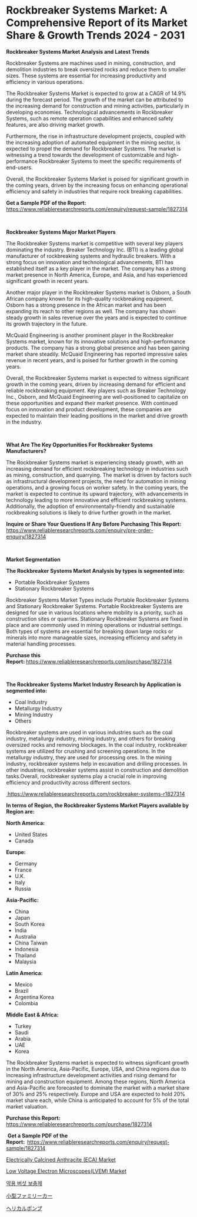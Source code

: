 <p><h1>Rockbreaker Systems Market: A Comprehensive Report of its Market Share & Growth Trends 2024 - 2031</h1></p><p><strong>Rockbreaker Systems Market Analysis and Latest Trends</strong></p>
<p><p>Rockbreaker Systems are machines used in mining, construction, and demolition industries to break oversized rocks and reduce them to smaller sizes. These systems are essential for increasing productivity and efficiency in various operations.</p><p>The Rockbreaker Systems Market is expected to grow at a CAGR of 14.9% during the forecast period. The growth of the market can be attributed to the increasing demand for construction and mining activities, particularly in developing economies. Technological advancements in Rockbreaker Systems, such as remote operation capabilities and enhanced safety features, are also driving market growth.</p><p>Furthermore, the rise in infrastructure development projects, coupled with the increasing adoption of automated equipment in the mining sector, is expected to propel the demand for Rockbreaker Systems. The market is witnessing a trend towards the development of customizable and high-performance Rockbreaker Systems to meet the specific requirements of end-users.</p><p>Overall, the Rockbreaker Systems Market is poised for significant growth in the coming years, driven by the increasing focus on enhancing operational efficiency and safety in industries that require rock breaking capabilities.</p></p>
<p><strong>Get a Sample PDF of the Report:&nbsp;</strong> <a href="https://www.reliableresearchreports.com/enquiry/request-sample/1827314">https://www.reliableresearchreports.com/enquiry/request-sample/1827314</a></p>
<p>&nbsp;</p>
<p><strong>Rockbreaker Systems Major Market Players</strong></p>
<p><p>The Rockbreaker Systems market is competitive with several key players dominating the industry. Breaker Technology Inc. (BTI) is a leading global manufacturer of rockbreaking systems and hydraulic breakers. With a strong focus on innovation and technological advancements, BTI has established itself as a key player in the market. The company has a strong market presence in North America, Europe, and Asia, and has experienced significant growth in recent years.</p><p>Another major player in the Rockbreaker Systems market is Osborn, a South African company known for its high-quality rockbreaking equipment. Osborn has a strong presence in the African market and has been expanding its reach to other regions as well. The company has shown steady growth in sales revenue over the years and is expected to continue its growth trajectory in the future.</p><p>McQuaid Engineering is another prominent player in the Rockbreaker Systems market, known for its innovative solutions and high-performance products. The company has a strong global presence and has been gaining market share steadily. McQuaid Engineering has reported impressive sales revenue in recent years, and is poised for further growth in the coming years.</p><p>Overall, the Rockbreaker Systems market is expected to witness significant growth in the coming years, driven by increasing demand for efficient and reliable rockbreaking equipment. Key players such as Breaker Technology Inc., Osborn, and McQuaid Engineering are well-positioned to capitalize on these opportunities and expand their market presence. With continued focus on innovation and product development, these companies are expected to maintain their leading positions in the market and drive growth in the industry.</p></p>
<p>&nbsp;</p>
<p><strong>What Are The Key Opportunities For Rockbreaker Systems Manufacturers?</strong></p>
<p><p>The Rockbreaker Systems market is experiencing steady growth, with an increasing demand for efficient rockbreaking technology in industries such as mining, construction, and quarrying. The market is driven by factors such as infrastructural development projects, the need for automation in mining operations, and a growing focus on worker safety. In the coming years, the market is expected to continue its upward trajectory, with advancements in technology leading to more innovative and efficient rockbreaking systems. Additionally, the adoption of environmentally-friendly and sustainable rockbreaking solutions is likely to drive further growth in the market.</p></p>
<p><strong>Inquire or Share Your Questions If Any Before Purchasing This Report:</strong> <a href="https://www.reliableresearchreports.com/enquiry/pre-order-enquiry/1827314">https://www.reliableresearchreports.com/enquiry/pre-order-enquiry/1827314</a></p>
<p>&nbsp;</p>
<p><strong>Market Segmentation</strong></p>
<p><strong>The Rockbreaker Systems Market Analysis by types is segmented into:</strong></p>
<p><ul><li>Portable Rockbreaker Systems</li><li>Stationary Rockbreaker Systems</li></ul></p>
<p><p>Rockbreaker Systems Market Types include Portable Rockbreaker Systems and Stationary Rockbreaker Systems. Portable Rockbreaker Systems are designed for use in various locations where mobility is a priority, such as construction sites or quarries. Stationary Rockbreaker Systems are fixed in place and are commonly used in mining operations or industrial settings. Both types of systems are essential for breaking down large rocks or minerals into more manageable sizes, increasing efficiency and safety in material handling processes.</p></p>
<p><strong>Purchase this Report:&nbsp;</strong><a href="https://www.reliableresearchreports.com/purchase/1827314">https://www.reliableresearchreports.com/purchase/1827314</a></p>
<p>&nbsp;</p>
<p><strong>The Rockbreaker Systems Market Industry Research by Application is segmented into:</strong></p>
<p><ul><li>Coal Industry</li><li>Metallurgy Industry</li><li>Mining Industry</li><li>Others</li></ul></p>
<p><p>Rockbreaker systems are used in various industries such as the coal industry, metallurgy industry, mining industry, and others for breaking oversized rocks and removing blockages. In the coal industry, rockbreaker systems are utilized for crushing and screening operations. In the metallurgy industry, they are used for processing ores. In the mining industry, rockbreaker systems help in excavation and drilling processes. In other industries, rockbreaker systems assist in construction and demolition tasks.Overall, rockbreaker systems play a crucial role in improving efficiency and productivity across different sectors.</p></p>
<p><a href="https://www.reliableresearchreports.com/rockbreaker-systems-r1827314">&nbsp;https://www.reliableresearchreports.com/rockbreaker-systems-r1827314</a></p>
<p><strong>In terms of Region, the Rockbreaker Systems Market Players available by Region are:</strong></p>
<p>
    <p> <strong> North America: </strong>
        <ul>
            <li>United States</li>
            <li>Canada</li>
        </ul>
        </p> 
    <p> <strong> Europe: </strong>
        <ul>
            <li>Germany</li>
            <li>France</li>
            <li>U.K.</li>
            <li>Italy</li>
            <li>Russia</li>
        </ul>
        </p> 
    <p> <strong> Asia-Pacific: </strong>
        <ul>
            <li>China</li>
            <li>Japan</li>
            <li>South Korea</li>
            <li>India</li>
            <li>Australia</li>
            <li>China Taiwan</li>
            <li>Indonesia</li>
            <li>Thailand</li>
            <li>Malaysia</li>
        </ul>
        </p> 
    <p> <strong> Latin America: </strong>
        <ul>
            <li>Mexico</li>
            <li>Brazil</li>
            <li>Argentina Korea</li>
            <li>Colombia</li>
        </ul>
        </p> 
    <p> <strong> Middle East & Africa: </strong>
        <ul>
            <li>Turkey</li>
            <li>Saudi</li>
            <li>Arabia</li>
            <li>UAE</li>
            <li>Korea</li>
        </ul>
    </p>
    </p>
<p><p>The Rockbreaker Systems market is expected to witness significant growth in the North America, Asia-Pacific, Europe, USA, and China regions due to increasing infrastructure development activities and rising demand for mining and construction equipment. Among these regions, North America and Asia-Pacific are forecasted to dominate the market with a market share of 30% and 25% respectively. Europe and USA are expected to hold 20% market share each, while China is anticipated to account for 5% of the total market valuation.</p></p>
<p><strong>Purchase this Report: </strong><a href="https://www.reliableresearchreports.com/purchase/1827314">https://www.reliableresearchreports.com/purchase/1827314</a></p>
<p>&nbsp;<strong>Get a Sample PDF of the Report:&nbsp;&nbsp;</strong><a href="https://www.reliableresearchreports.com/enquiry/request-sample/1827314">https://www.reliableresearchreports.com/enquiry/request-sample/1827314</a></p>
<p><strong></strong></p>
<p><p><a href="https://www.linkedin.com/pulse/global-electrically-calcined-anthracite-eca-market-size-zqtqe?trackingId=MhFmeiIOOQTTrcRzE2Zd%2Bw%3D%3D">Electrically Calcined Anthracite (ECA) Market</a></p><p><a href="https://github.com/Paul14Anderson63/Market-Research-Report-List-4/blob/main/low-voltage-electron-microscopeslvem-market.md">Low Voltage Electron Microscopes(LVEM) Market</a></p><p><a href="https://github.com/Hubertstyenger6685/Market-Research-Report-List-1/blob/main/719728338571.md">약용 버섯 보충제</a></p><p><a href="https://github.com/mathieurico66/Market-Research-Report-List-1/blob/main/791979141874.md">小型ファミリーカー</a></p><p><a href="https://github.com/SarahFahey88/Market-Research-Report-List-1/blob/main/231858741875.md">ヘリカルポンプ</a></p></p>
